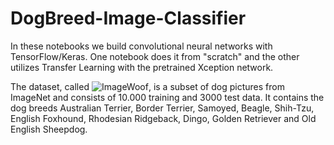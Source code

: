 # DogBreed-Image-Classifier
In these notebooks we build convolutional neural networks with TensorFlow/Keras. One notebook does it from "scratch" and the other utilizes Transfer Learning with the pretrained Xception network.

The dataset, called ![ImageWoof](https://github.com/fastai/imagenette), is a subset of dog pictures from ImageNet and consists of 10.000 training and 3000 test data. It contains the dog breeds Australian Terrier, Border Terrier, Samoyed, Beagle, Shih-Tzu, English Foxhound, Rhodesian Ridgeback, Dingo, Golden Retriever and Old English Sheepdog.

